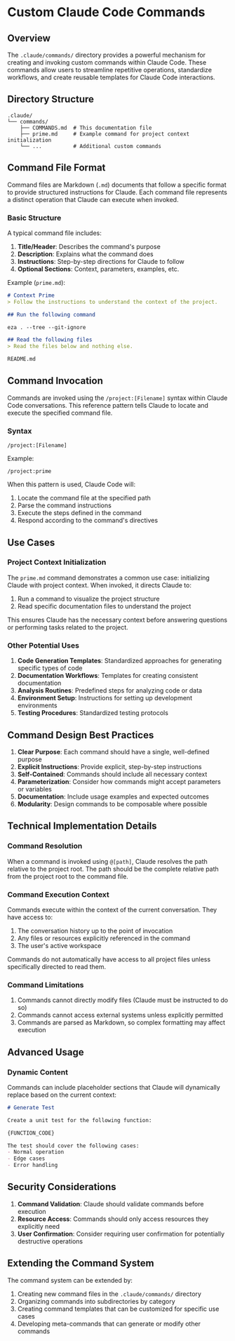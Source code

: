 # Custom Claude Code Commands

## Overview

The `.claude/commands/` directory provides a powerful mechanism for creating and invoking custom commands within Claude Code. These commands allow users to streamline repetitive operations, standardize workflows, and create reusable templates for Claude Code interactions.

## Directory Structure

```
.claude/
└── commands/
    ├── COMMANDS.md  # This documentation file
    ├── prime.md     # Example command for project context initialization
    └── ...          # Additional custom commands
```

## Command File Format

Command files are Markdown (`.md`) documents that follow a specific format to provide structured instructions for Claude. Each command file represents a distinct operation that Claude can execute when invoked.

### Basic Structure

A typical command file includes:

1. **Title/Header**: Describes the command's purpose
2. **Description**: Explains what the command does
3. **Instructions**: Step-by-step directions for Claude to follow
4. **Optional Sections**: Context, parameters, examples, etc.

Example (`prime.md`):

```markdown
# Context Prime
> Follow the instructions to understand the context of the project.

## Run the following command

eza . --tree --git-ignore

## Read the following files
> Read the files below and nothing else.

README.md
```

## Command Invocation

Commands are invoked using the `/project:[Filename]` syntax within Claude Code conversations. This reference pattern tells Claude to locate and execute the specified command file.

### Syntax

```
/project:[Filename]
```

Example:

```
/project:prime
```

When this pattern is used, Claude Code will:

1. Locate the command file at the specified path
2. Parse the command instructions
3. Execute the steps defined in the command
4. Respond according to the command's directives

## Use Cases

### Project Context Initialization

The `prime.md` command demonstrates a common use case: initializing Claude with project context. When invoked, it directs Claude to:

1. Run a command to visualize the project structure
2. Read specific documentation files to understand the project

This ensures Claude has the necessary context before answering questions or performing tasks related to the project.

### Other Potential Uses

1. **Code Generation Templates**: Standardized approaches for generating specific types of code
2. **Documentation Workflows**: Templates for creating consistent documentation
3. **Analysis Routines**: Predefined steps for analyzing code or data
4. **Environment Setup**: Instructions for setting up development environments
5. **Testing Procedures**: Standardized testing protocols

## Command Design Best Practices

1. **Clear Purpose**: Each command should have a single, well-defined purpose
2. **Explicit Instructions**: Provide explicit, step-by-step instructions
3. **Self-Contained**: Commands should include all necessary context
4. **Parameterization**: Consider how commands might accept parameters or variables
5. **Documentation**: Include usage examples and expected outcomes
6. **Modularity**: Design commands to be composable where possible

## Technical Implementation Details

### Command Resolution

When a command is invoked using `@[path]`, Claude resolves the path relative to the project root. The path should be the complete relative path from the project root to the command file.

### Command Execution Context

Commands execute within the context of the current conversation. They have access to:

1. The conversation history up to the point of invocation
2. Any files or resources explicitly referenced in the command
3. The user's active workspace

Commands do not automatically have access to all project files unless specifically directed to read them.

### Command Limitations

1. Commands cannot directly modify files (Claude must be instructed to do so)
2. Commands cannot access external systems unless explicitly permitted
3. Commands are parsed as Markdown, so complex formatting may affect execution

## Advanced Usage

### Dynamic Content

Commands can include placeholder sections that Claude will dynamically replace based on the current context:

```markdown
# Generate Test

Create a unit test for the following function:

{FUNCTION_CODE}

The test should cover the following cases:
- Normal operation
- Edge cases
- Error handling
```

## Security Considerations

1. **Command Validation**: Claude should validate commands before execution
2. **Resource Access**: Commands should only access resources they explicitly need
3. **User Confirmation**: Consider requiring user confirmation for potentially destructive operations

## Extending the Command System

The command system can be extended by:

1. Creating new command files in the `.claude/commands/` directory
2. Organizing commands into subdirectories by category
3. Creating command templates that can be customized for specific use cases
4. Developing meta-commands that can generate or modify other commands
